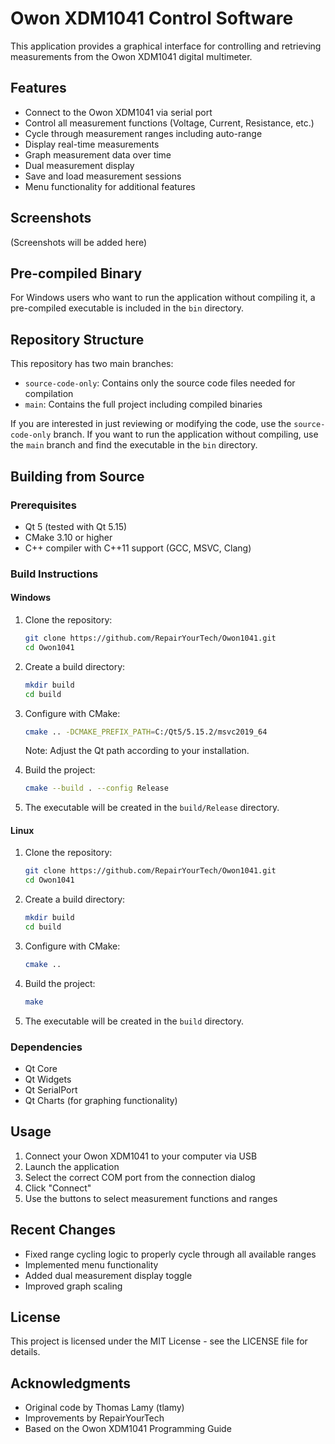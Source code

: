 # Owon XDM1041 Control Software

This application provides a graphical interface for controlling and retrieving measurements from the Owon XDM1041 digital multimeter.

## Features

- Connect to the Owon XDM1041 via serial port
- Control all measurement functions (Voltage, Current, Resistance, etc.)
- Cycle through measurement ranges including auto-range
- Display real-time measurements
- Graph measurement data over time
- Dual measurement display
- Save and load measurement sessions
- Menu functionality for additional features

## Screenshots

(Screenshots will be added here)

## Pre-compiled Binary

For Windows users who want to run the application without compiling it, a pre-compiled executable is included in the `bin` directory.

## Repository Structure

This repository has two main branches:

- `source-code-only`: Contains only the source code files needed for compilation
- `main`: Contains the full project including compiled binaries

If you are interested in just reviewing or modifying the code, use the `source-code-only` branch. If you want to run the application without compiling, use the `main` branch and find the executable in the `bin` directory.

## Building from Source

### Prerequisites

- Qt 5 (tested with Qt 5.15)
- CMake 3.10 or higher
- C++ compiler with C++11 support (GCC, MSVC, Clang)

### Build Instructions

#### Windows

1. Clone the repository:

   ```bash
   git clone https://github.com/RepairYourTech/Owon1041.git
   cd Owon1041
   ```

2. Create a build directory:

   ```bash
   mkdir build
   cd build
   ```

3. Configure with CMake:

   ```bash
   cmake .. -DCMAKE_PREFIX_PATH=C:/Qt5/5.15.2/msvc2019_64
   ```

   Note: Adjust the Qt path according to your installation.

4. Build the project:

   ```bash
   cmake --build . --config Release
   ```

5. The executable will be created in the `build/Release` directory.

#### Linux

1. Clone the repository:

   ```bash
   git clone https://github.com/RepairYourTech/Owon1041.git
   cd Owon1041
   ```

2. Create a build directory:

   ```bash
   mkdir build
   cd build
   ```

3. Configure with CMake:

   ```bash
   cmake ..
   ```

4. Build the project:

   ```bash
   make
   ```

5. The executable will be created in the `build` directory.

### Dependencies

- Qt Core
- Qt Widgets
- Qt SerialPort
- Qt Charts (for graphing functionality)

## Usage

1. Connect your Owon XDM1041 to your computer via USB
2. Launch the application
3. Select the correct COM port from the connection dialog
4. Click "Connect"
5. Use the buttons to select measurement functions and ranges

## Recent Changes

- Fixed range cycling logic to properly cycle through all available ranges
- Implemented menu functionality
- Added dual measurement display toggle
- Improved graph scaling

## License

This project is licensed under the MIT License - see the LICENSE file for details.

## Acknowledgments

- Original code by Thomas Lamy (tlamy)
- Improvements by RepairYourTech
- Based on the Owon XDM1041 Programming Guide
